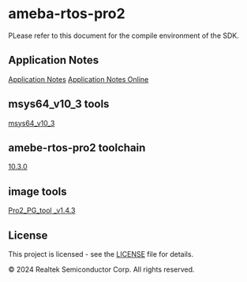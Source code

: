 # ameba-rtos-pro2
PLease refer to this document for the compile environment of the SDK.

## Application Notes
[Application Notes](https://github.com/Ameba-AIoT/ameba-rtos-pro2/blob/main/doc/AN0700%20Realtek%20AmebaPro2%20application%20note.en.pdf)
[Application Notes Online](https://ameba-rtos-pro2-doc.readthedocs.io/en/latest/index.html)

## msys64_v10_3 tools
[msys64_v10_3](https://github.com/Ameba-AIoT/ameba-tool-rtos-pro2/releases/tag/msys64_v10_3)

## amebe-rtos-pro2 toolchain
[10.3.0](https://github.com/Ameba-AIoT/ameba-toolchain/releases/tag/V10.3.0-amebe-rtos-pro2)

## image tools
[Pro2_PG_tool _v1.4.3](https://github.com/Ameba-AIoT/ameba-rtos-pro2/tree/main/tools/Pro2_PG_tool%20_v1.4.3)

## License

This project is licensed - see the [LICENSE](https://github.com/Ameba-AIoT/ameba-rtos-pro2/blob/main/Realtek_Disclaimer-2019.pdf) file for details.

© 2024 Realtek Semiconductor Corp. All rights reserved.
